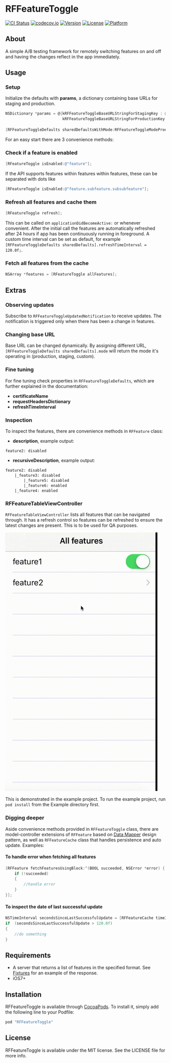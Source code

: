 # RFFeatureToggle

[![CI Status](http://img.shields.io/travis/raumfeld/RFFeatureToggle.svg?style=flat)](https://travis-ci.org/raumfeld/RFFeatureToggle)
[![codecov.io](https://codecov.io/github/raumfeld/RFFeatureToggle/coverage.svg?branch=master)](https://codecov.io/github/raumfeld/RFFeatureToggle/coverage.svg?branch=master)
[![Version](https://img.shields.io/cocoapods/v/RFFeatureToggle.svg?style=flat)](http://cocoapods.org/pods/RFFeatureToggle)
[![License](https://img.shields.io/cocoapods/l/RFFeatureToggle.svg?style=flat)](http://cocoapods.org/pods/RFFeatureToggle)
[![Platform](https://img.shields.io/cocoapods/p/RFFeatureToggle.svg?style=flat)](http://cocoapods.org/pods/RFFeatureToggle)

## About

A simple A/B testing framework for remotely switching features on and off and having the changes reflect in the app immediately.

## Usage

### Setup

Initialize the defaults with **params**, a dictionary containing base URLs for staging and production.

```objective-c
NSDictionary *params = @{kRFFeatureToggleBaseURLStringForStagingKey : @"https://staging/",
						 kRFFeatureToggleBaseURLStringForProductionKey : @"https://production/"};
                             
[RFFeatureToggleDefaults sharedDefaultsWithMode:RFFeatureToggleModeProduction params:params];
```

For an easy start there are 3 convenience methods:

### Check if a feature is enabled

```objective-c
[RFeatureToggle isEnabled:@"feature"];
```

If the API supports features within features within features, these can be separated with dots like

```objective-c
[RFeatureToggle isEnabled:@"feature.subfeature.subsubfeature"];
```

### Refresh all features and cache them

```objective-c
[RFeatureToggle refresh];
```

This can be called on `applicationDidBecomeActive:` or whenever convenient. After the initial call the features are automatically refreshed after 24 hours if app has been continuously running in foreground. A custom time interval can be set as default, for example `[RFFeatureToggleDefaults sharedDefaults].refreshTimeInterval = 120.0f;`.

### Fetch all features from the cache

```objective-c
NSArray *features = [RFeatureToggle allFeatures];
```

## Extras

### Observing updates

Subscribe to `RFFeatureToggleUpdatedNotification` to receive updates. The notification is triggered only when there has been a change in features.

### Changing base URL

Base URL can be changed dynamically. By assigning different URL, `[RFFeatureToggleDefaults sharedDefaults].mode` will return the mode it's operating in (production, staging, custom).

### Fine tuning
For fine tuning check properties in `RFFeatureToggleDefaults`, which are further explained in the documentation:

* **certificateName**
* **requestHeadersDictionary**
* **refreshTimeInterval**

### Inspection
To inspect the features, there are convenience methods in `RFFeature` class:

* **description**, example output:

```
feature2: disabled
```

* **recursiveDescription**, example output:

```
feature2: disabled	
	|_feature3: disabled		
		|_feature5: disabled
		|_feature6: enabled
	|_feature4: enabled
```

### RFFeatureTableViewController

`RFFeatureTableViewController` lists all features that can be navigated through. It has a refresh control so features can be refreshed to ensure the latest changes are present. This is to be used for QA purposes.

![image](Docs/RFFeatureTableViewController.gif)

This is demonstrated in the example project. To run the example project, run `pod install` from the Example directory first.

### Digging deeper

Aside convenience methods provided in `RFFeatureToggle` class, there are model-controller extensions of `RFFeature` based on [Data Mapper](http://martinfowler.com/eaaCatalog/dataMapper.html) design pattern, as well as `RFFeatureCache` class that handles persistence and auto update. Examples:

#### To handle error when fetching all features

```objective-c
[RFFeature fetchFeaturesUsingBlock:^(BOOL succeeded, NSError *error) {
	if (!succeeded)
	{
		//handle error
	}
}];
```

#### To inspect the date of last successful update

```objective-c
NSTimeInterval secondsSinceLastSuccessfulUpdate = [RFFeatureCache timeIntervalSinceLastSuccessfulUpdate];
if	(secondsSinceLastSuccessfulUpdate > 120.0f)
{
	//do something
}
```

## Requirements

* A server that returns a list of features in the specified format. See [Fixtures](Example/Tests/Fixtures) for an example of the response.
* iOS7+

## Installation

RFFeatureToggle is available through [CocoaPods](http://cocoapods.org). To install
it, simply add the following line to your Podfile:

```ruby
pod "RFFeatureToggle"
```

## License

RFFeatureToggle is available under the MIT license. See the LICENSE file for more info.
